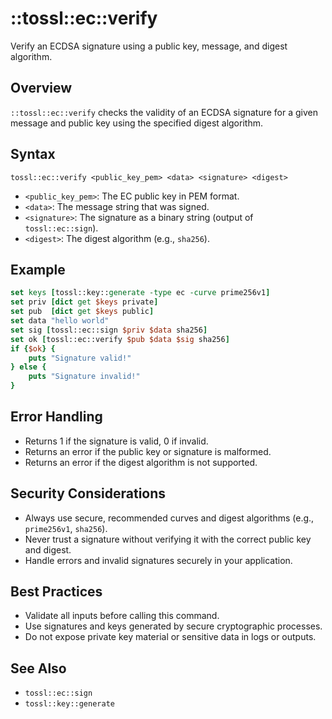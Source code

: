 # ::tossl::ec::verify

Verify an ECDSA signature using a public key, message, and digest algorithm.

## Overview

`::tossl::ec::verify` checks the validity of an ECDSA signature for a given message and public key using the specified digest algorithm.

## Syntax

```
tossl::ec::verify <public_key_pem> <data> <signature> <digest>
```

- `<public_key_pem>`: The EC public key in PEM format.
- `<data>`: The message string that was signed.
- `<signature>`: The signature as a binary string (output of `tossl::ec::sign`).
- `<digest>`: The digest algorithm (e.g., `sha256`).

## Example

```tcl
set keys [tossl::key::generate -type ec -curve prime256v1]
set priv [dict get $keys private]
set pub  [dict get $keys public]
set data "hello world"
set sig [tossl::ec::sign $priv $data sha256]
set ok [tossl::ec::verify $pub $data $sig sha256]
if {$ok} {
    puts "Signature valid!"
} else {
    puts "Signature invalid!"
}
```

## Error Handling

- Returns 1 if the signature is valid, 0 if invalid.
- Returns an error if the public key or signature is malformed.
- Returns an error if the digest algorithm is not supported.

## Security Considerations

- Always use secure, recommended curves and digest algorithms (e.g., `prime256v1`, `sha256`).
- Never trust a signature without verifying it with the correct public key and digest.
- Handle errors and invalid signatures securely in your application.

## Best Practices

- Validate all inputs before calling this command.
- Use signatures and keys generated by secure cryptographic processes.
- Do not expose private key material or sensitive data in logs or outputs.

## See Also
- `tossl::ec::sign`
- `tossl::key::generate` 